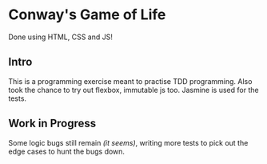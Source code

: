 # Conway's Game of Life
Done using HTML, CSS and JS!

## Intro
This is a programming exercise meant to practise TDD programming. Also took the chance to try out flexbox, immutable js too. Jasmine is used for the tests.

## Work in Progress
Some logic bugs still remain _(it seems)_, writing more tests to pick out the edge cases to hunt the bugs down.